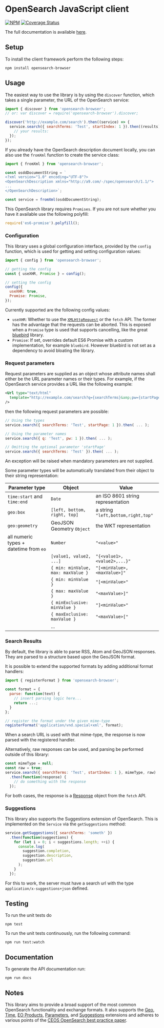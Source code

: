# OpenSearch JavaScript client

[![NPM](https://nodei.co/npm/opensearch-browser.png?mini=true)](https://nodei.co/npm/opensearch-browser/)
[![Coverage Status](https://coveralls.io/repos/github/eoxc/opensearch/badge.svg?branch=master)](https://coveralls.io/github/eoxc/opensearch?branch=master)

The full documentation is available [here](http://eoxc.github.io/opensearch/).

## Setup

To install the client framework perform the following steps:

    npm install opensearch-browser

## Usage

The easiest way to use the library is by using the `discover` function, which
takes a single parameter, the URL of the OpenSearch service:

```javascript
import { discover } from 'opensearch-browser';
// or: var discover = require('opensearch-browser').discover;

discover('http://example.com/search').then((service) => {
  service.search({ searchTerms: 'Test', startIndex: 1 }).then((results) => {
    // your results:
  });
});
```

If you already have the OpenSearch description document locally, you can also
use the `fromXml` function to create the service class:

```javascript
import { fromXml } from 'opensearch-browser';

const osddDocumentString = `
<?xml version="1.0" encoding="UTF-8"?>
<OpenSearchDescription xmlns="http://a9.com/-/spec/opensearch/1.1/">
...
</OpenSearchDescription>`;

const service = fromXml(osddDocumentString);
```

This OpenSearch library requires `Promises`. If you are not sure whether you
have it available use the following polyfill:

```javascript
require('es6-promise').polyfill();
```

### Configuration

This library uses a global configuration interface, provided by the `config`
function, which is used for getting and setting configuration values:

```javascript
import { config } from 'opensearch-browser';

// getting the config
const { useXHR, Promise } = config();

// setting the config
config({
  useXHR: true,
  Promise: Promise,
});
```

Currently supported are the following config values:
  * `useXHR`: Whether to use the
    [`XMLHttpRequest`](https://developer.mozilla.org/en-US/docs/Web/API/XMLHttpRequest)
    or the `fetch` API. The former has the advantage that the requests can be
    aborted. This is exposed when a `Promise` type is used that supports
    cancelling, like the great
    [bluebird](http://bluebirdjs.com/docs/getting-started.html) library.
  * `Promise`: If set, overrides default ES6 Promise with a custom implementation, for example `bluebird`.
     However bluebird is not set as a dependency to avoid bloating the library.

### Request parameters

Request parameters are supplied as an object whose attribute names shall either
be the URL parameter names or their types. For example, if the OpenSearch
service provides a URL like the following example:

```xml
<Url type="text/html"
  template="http://example.com/search?q={searchTerms}&amp;pw={startPage?}"
/>
```

then the following request parameters are possible:

```javascript
// Using the types
service.search({ searchTerms: 'Test', startPage: 1 }).then( ... );

// Using the parameter names
service.search({ q: 'Test', pw: 1 }).then( ... );

// Omitting the optional parameter 'startPage'
service.search({ searchTerms: 'Test' }).then( ... );
```

An exception will be raised when mandatory parameters are not supplied.

Some parameter types will be automatically translated from their object
to their string representation:

| Parameter type                         | Object                             | Value                              |
| -------------------------------------- | ---------------------------------- | ---------------------------------- |
| `time:start` and `time:end`            | `Date`                             | an ISO 8601 string representation  |
| `geo:box`                              | `[left, bottom, right, top]`       | a string `"left,bottom,right,top"` |
| `geo:geometry`                         | GeoJSON Geometry `Object`          | the WKT representation             |
| all numeric types + datetime from `eo` | `Number`                           | `"<value>"`                        |
|                                        | `[value1, value2, ...]`            | `"{<value1>,<value2>,...}"`        |
|                                        | `{ min: minValue, max: maxValue }` | `"[<minValue>,<maxValue>]"`        |
|                                        | `{ min: minValue }`                | `"[<minValue>"`                    |
|                                        | `{ max: maxValue }`                | `"<maxValue>]"`                    |
|                                        | `{ minExclusive: minValue }`       | `"]<minValue>"`                    |
|                                        | `{ maxExclusive: maxValue }`       | `"<maxValue>["`                    |
|                                        | ...                                |                                    |

### Search Results

By default, the library is able to parse RSS, Atom and GeoJSON responses. They
are parsed to a structure based upon the GeoJSON format.

It is possible to extend the supported formats by adding additional format
handlers:

```javascript
import { registerFormat } from 'opensearch-browser';

const format = {
  parse: function(text) {
    // insert parsing logic here...
    return ...;
  }
};

// register the format under the given mime-type
registerFormat('application/vnd.special+xml', format);
```

When a search URL is used with that mime-type, the response is now parsed with
the registered handler.

Alternatively, raw responses can be used, and parsing be performed outside of
this library:

```javascript
const mimeType = null;
const raw = true;
service.search({ searchTerms: 'Test', startIndex: 1 }, mimeType, raw)
  .then(function(response) {
    // do something with the response
  });
```

For both cases, the response is a
[Response](https://developer.mozilla.org/en-US/docs/Web/API/Response) object
from the `fetch` API.


### Suggestions

This library also supports the Suggestions extension of OpenSearch. This is
implemented on the `Service` via the `getSuggestions` method:

```javascript
service.getSuggestions({ searchTerms: 'someth' })
  .then(function(suggestions) {
    for (let i = 0; i < suggestions.length; ++i) {
      console.log(
        suggestion.completion,
        suggestion.description,
        suggestion.url
      );
    }
  });
```

For this to work, the server must have a search url with the type
`application/x-suggestions+json` defined.

## Testing

To run the unit tests do

    npm test

To run the unit tests continuously, run the following command:

    npm run test:watch

## Documentation

To generate the API documentation run:

    npm run docs

## Notes

This library aims to provide a broad support of the most common OpenSearch
functionality and exchange formats. It also supports the
[Geo](https://web.archive.org/web/20180427065533/http://www.opensearch.org/Specifications/OpenSearch/Extensions/Geo/1.0/Draft_2),
[Time](https://web.archive.org/web/20180406022122/http://www.opensearch.org/Specifications/OpenSearch/Extensions/Time/1.0/Draft_1),
[EO Products](https://www.opengis.net/doc/is/opensearch-eo/1.0),
[Parameters](https://web.archive.org/web/20180408193434/http://www.opensearch.org/Specifications/OpenSearch/Extensions/Parameter/1.0), and
[Suggestions](https://web.archive.org/web/20180406023110/http://www.opensearch.org/Specifications/OpenSearch/Extensions/Suggestions/1.1)
extensions and adheres to various points of the
[CEOS OpenSearch best practice paper](https://ceos.org/document_management/Working_Groups/WGISS/Interest_Groups/OpenSearch/CEOS-OPENSEARCH-BP-V1.2.pdf).
